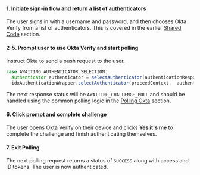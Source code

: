 #### 1. Initiate sign-in flow and return a list of authenticators

The user signs in with a username and password, and then chooses Okta Verify from a list of authenticators. This is covered in the earlier [Shared Code](#initiate-sign-in-flow-and-return-a-list-of-authenticators) section.

#### 2-5. Prompt user to use Okta Verify and start polling

Instruct Okta to send a push request to the user.

```java
case AWAITING_AUTHENTICATOR_SELECTION:
  Authenticator authenticator = selectAuthenticator(authenticationResponse);
  idxAuthenticationWrapper.selectAuthenticator(proceedContext,  authenticator);
```

The next response status will be `AWAITING_CHALLENGE_POLL` and should be handled using the common polling logic in the [Polling Okta](#polling-okta) section.

#### 6. Click prompt and complete challenge

The user opens Okta Verify on their device and clicks **Yes it's me** to complete the challenge and finish authenticating themselves.

#### 7. Exit Polling

The next polling request returns a status of `SUCCESS` along with access and ID tokens. The user is now authenticated.
